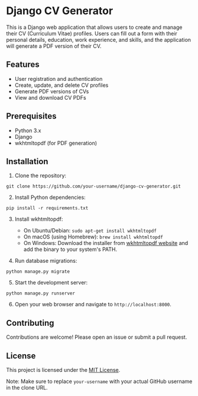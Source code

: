 # Django CV Generator

This is a Django web application that allows users to create and manage their CV (Curriculum Vitae) profiles. Users can fill out a form with their personal details, education, work experience, and skills, and the application will generate a PDF version of their CV.

## Features

- User registration and authentication
- Create, update, and delete CV profiles
- Generate PDF versions of CVs
- View and download CV PDFs

## Prerequisites

- Python 3.x
- Django
- wkhtmltopdf (for PDF generation)

## Installation

1. Clone the repository:
```
git clone https://github.com/your-username/django-cv-generator.git
```

2. Install Python dependencies:
```
pip install -r requirements.txt
```

3. Install wkhtmltopdf:
   - On Ubuntu/Debian: `sudo apt-get install wkhtmltopdf`
   - On macOS (using Homebrew): `brew install wkhtmltopdf`
   - On Windows: Download the installer from [wkhtmltopdf website](https://wkhtmltopdf.org/downloads.html) and add the binary to your system's PATH.

4. Run database migrations:
```
python manage.py migrate
```

5. Start the development server:
```
python manage.py runserver
```

6. Open your web browser and navigate to `http://localhost:8000`.

## Contributing

Contributions are welcome! Please open an issue or submit a pull request.

## License

This project is licensed under the [MIT License](LICENSE).

Note: Make sure to replace `your-username` with your actual GitHub username in the clone URL.